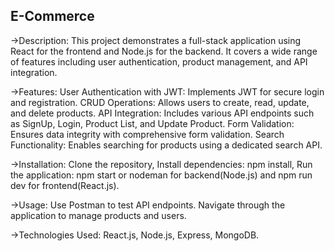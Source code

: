 ## E-Commerce

->Description:
This project demonstrates a full-stack application using React for the frontend and Node.js for the backend. It covers a wide range of features including user authentication, product management, and API integration.

->Features:
User Authentication with JWT: Implements JWT for secure login and registration.
CRUD Operations: Allows users to create, read, update, and delete products.
API Integration: Includes various API endpoints such as SignUp, Login, Product List, and Update Product.
Form Validation: Ensures data integrity with comprehensive form validation.
Search Functionality: Enables searching for products using a dedicated search API.


->Installation:
Clone the repository,
Install dependencies: npm install,
Run the application: npm start or nodeman for backend(Node.js) and npm run dev for frontend(React.js).


->Usage:
Use Postman to test API endpoints.
Navigate through the application to manage products and users.


->Technologies Used:
React.js,
Node.js,
Express,
MongoDB.
